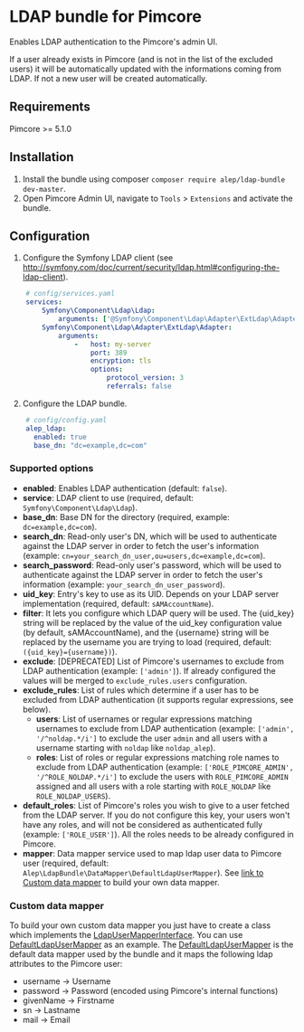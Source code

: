 # LDAP bundle for Pimcore
Enables LDAP authentication to the Pimcore's admin UI.

If a user already exists in Pimcore (and is not in the list of the excluded users) it will be automatically updated with the informations coming from LDAP. If not a new user will be created automatically.


## Requirements

Pimcore >= 5.1.0


## Installation

1) Install the bundle using composer `composer require alep/ldap-bundle dev-master`.
2) Open Pimcore Admin UI, navigate to `Tools` > `Extensions` and activate the bundle.


## Configuration

1) Configure the Symfony LDAP client (see http://symfony.com/doc/current/security/ldap.html#configuring-the-ldap-client).
```yaml
    # config/services.yaml
    services:
        Symfony\Component\Ldap\Ldap:
            arguments: ['@Symfony\Component\Ldap\Adapter\ExtLdap\Adapter']
        Symfony\Component\Ldap\Adapter\ExtLdap\Adapter:
            arguments:
                -   host: my-server
                    port: 389
                    encryption: tls
                    options:
                        protocol_version: 3
                        referrals: false
```
2) Configure the LDAP bundle.
```yaml
    # config/config.yaml
    alep_ldap:
      enabled: true
      base_dn: "dc=example,dc=com"
```


### Supported options

* **enabled**: Enables LDAP authentication (default: `false`).
* **service**: LDAP client to use (required, default: `Symfony\Component\Ldap\Ldap`).
* **base_dn**: Base DN for the directory (required, example: `dc=example,dc=com`).
* **search_dn**: Read-only user's DN, which will be used to authenticate against the LDAP server in order to fetch the user's information (example: `cn=your_search_dn_user,ou=users,dc=example,dc=com`).
* **search_password**: Read-only user's password, which will be used to authenticate against the LDAP server in order to fetch the user's information (example: `your_search_dn_user_password`).
* **uid_key**: Entry's key to use as its UID. Depends on your LDAP server implementation (required, default: `sAMAccountName`).
* **filter**: It lets you configure which LDAP query will be used. The {uid_key} string will be replaced by the value of the uid_key configuration value (by default, sAMAccountName), and the {username} string will be replaced by the username you are trying to load (required, default: `({uid_key}={username})`).
* **exclude**: [DEPRECATED] List of Pimcore's usernames to exclude from LDAP authentication (example: `['admin']`). If already configured the values will be merged to `exclude_rules.users` configuration.
* **exclude_rules**: List of rules which determine if a user has to be excluded from LDAP authentication (it supports regular expressions, see below).
    * **users**: List of usernames or regular expressions matching usernames to exclude from LDAP authentication (example: `['admin', '/^noldap.*/i']` to exclude the user `admin` and all users with a username starting with `noldap` like `noldap_alep`).
    * **roles**: List of roles or regular expressions matching role names to exclude from LDAP authentication (example: `['ROLE_PIMCORE_ADMIN', '/^ROLE_NOLDAP.*/i']` to exclude the users with `ROLE_PIMCORE_ADMIN` assigned and all users with a role starting with `ROLE_NOLDAP` like `ROLE_NOLDAP_USERS`).
* **default_roles**: List of Pimcore's roles you wish to give to a user fetched from the LDAP server. If you do not configure this key, your users won't have any roles, and will not be considered as authenticated fully (example: `['ROLE_USER']`). All the roles needs to be already configured in Pimcore.
* **mapper**: Data mapper service used to map ldap user data to Pimcore user (required, default: `Alep\LdapBundle\DataMapper\DefaultLdapUserMapper`). See [link to Custom data mapper](#custom-data-mapper) to build your own data mapper.



### Custom data mapper

To build your own custom data mapper you just have to create a class which implements the [LdapUserMapperInterface](https://github.com/alexpozzi/pimcore-ldap-bundle/blob/master/src/DataMapper/LdapUserMapperInterface.php).
You can use [DefaultLdapUserMapper](https://github.com/alexpozzi/pimcore-ldap-bundle/blob/master/src/DataMapper/DefaultLdapUserMapper.php) as an example. 
The [DefaultLdapUserMapper](https://github.com/alexpozzi/pimcore-ldap-bundle/blob/master/src/DataMapper/DefaultLdapUserMapper.php) is the default data mapper used by the bundle and it maps the following ldap attributes to the Pimcore user:
* username -> Username
* password -> Password (encoded using Pimcore's internal functions)
* givenName -> Firstname
* sn -> Lastname
* mail -> Email
